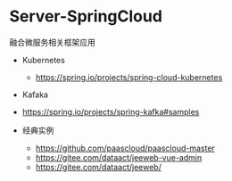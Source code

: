 # Server-SpringCloud

融合微服务相关框架应用

- Kubernetes
  
  - https://spring.io/projects/spring-cloud-kubernetes
- Kafaka
  
- https://spring.io/projects/spring-kafka#samples
  
- 经典实例
  
  - https://github.com/paascloud/paascloud-master
  - https://gitee.com/dataact/jeeweb-vue-admin
  - https://gitee.com/dataact/jeeweb/
  

